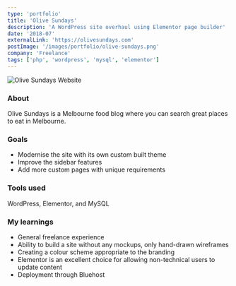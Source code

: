 ```yaml
---
type: 'portfolio'
title: 'Olive Sundays'
description: 'A WordPress site overhaul using Elementor page builder'
date: '2018-07'
externalLink: 'https://olivesundays.com'
postImage: '/images/portfolio/olive-sundays.png'
company: 'Freelance'
tags: ['php', 'wordpress', 'mysql', 'elementor']
---
```


![Olive Sundays Website](/images/portfolio/olive-sundays.png 'Olive Sundays Website')[]()

### About

Olive Sundays is a Melbourne food blog where you can search great places to eat in Melbourne.

### Goals

- Modernise the site with its own custom built theme
- Improve the sidebar features
- Add more custom pages with unique requirements

### Tools used

WordPress, Elementor, and MySQL

### My learnings

- General freelance experience
- Ability to build a site without any mockups, only hand-drawn wireframes
- Creating a colour scheme appropriate to the branding
- Elementor is an excellent choice for allowing non-technical users to update content
- Deployment through Bluehost
